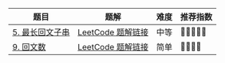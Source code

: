 | 题目                                                                               | 题解                                                                                                                                                                      | 难度 | 推荐指数   |
| ---------------------------------------------------------------------------------- | ------------------------------------------------------------------------------------------------------------------------------------------------------------------------- | ---- | ---------- |
| [5. 最长回文子串](https://leetcode-cn.com/problems/longest-palindromic-substring/) | [LeetCode 题解链接](https://leetcode-cn.com/problems/longest-palindromic-substring/solution/shua-chuan-lc-po-su-jie-fa-manacher-suan-i2px/) | 中等 | 🤩🤩🤩🤩🤩 |
| [9. 回文数 ](https://leetcode-cn.com/problems/palindrome-number/)                  | [LeetCode 题解链接](https://leetcode-cn.com/problems/palindrome-number/solution/shua-chuan-lc-zi-fu-chuan-fei-zi-fu-chua-e8l0/) | 简单 | 🤩🤩🤩🤩   |

